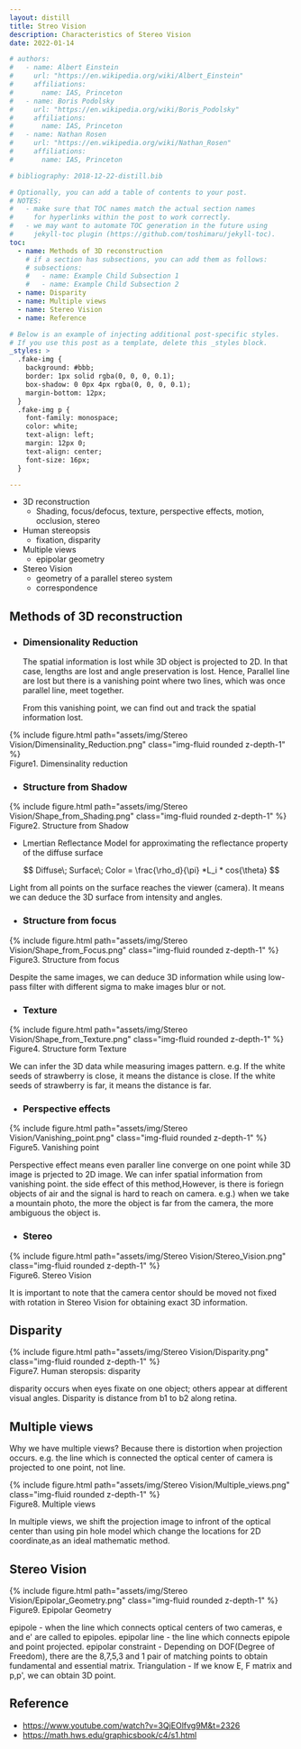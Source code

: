 ```yaml
---
layout: distill
title: Streo Vision
description: Characteristics of Stereo Vision
date: 2022-01-14

# authors:
#   - name: Albert Einstein
#     url: "https://en.wikipedia.org/wiki/Albert_Einstein"
#     affiliations:
#       name: IAS, Princeton
#   - name: Boris Podolsky
#     url: "https://en.wikipedia.org/wiki/Boris_Podolsky"
#     affiliations:
#       name: IAS, Princeton
#   - name: Nathan Rosen
#     url: "https://en.wikipedia.org/wiki/Nathan_Rosen"
#     affiliations:
#       name: IAS, Princeton

# bibliography: 2018-12-22-distill.bib

# Optionally, you can add a table of contents to your post.
# NOTES:
#   - make sure that TOC names match the actual section names
#     for hyperlinks within the post to work correctly.
#   - we may want to automate TOC generation in the future using
#     jekyll-toc plugin (https://github.com/toshimaru/jekyll-toc).
toc:
  - name: Methods of 3D reconstruction
    # if a section has subsections, you can add them as follows:
    # subsections:
    #   - name: Example Child Subsection 1
    #   - name: Example Child Subsection 2
  - name: Disparity
  - name: Multiple views
  - name: Stereo Vision
  - name: Reference

# Below is an example of injecting additional post-specific styles.
# If you use this post as a template, delete this _styles block.
_styles: >
  .fake-img {
    background: #bbb;
    border: 1px solid rgba(0, 0, 0, 0.1);
    box-shadow: 0 0px 4px rgba(0, 0, 0, 0.1);
    margin-bottom: 12px;
  }
  .fake-img p {
    font-family: monospace;
    color: white;
    text-align: left;
    margin: 12px 0;
    text-align: center;
    font-size: 16px;
  }

---
```


- 3D reconstruction
    - Shading, focus/defocus, texture, perspective effects, motion, occlusion, stereo
- Human stereopsis
    - fixation, disparity
- Multiple views
    - epipolar geometry
- Stereo Vision
    - geometry of a parallel stereo system
    - correspondence

## Methods of 3D reconstruction

* ### Dimensionality Reduction 

  The spatial information is lost while 3D object is projected to 2D. In that case, lengths are lost and angle preservation is lost. Hence, Parallel line are lost but there is a vanishing point where two lines, which was once parallel line, meet together.

  From this vanishing point, we can find out and track the spatial information lost.


<div class="row mt-3">
    <div class="col-sm mt-3 mt-md-0">
        {% include figure.html path="assets/img/Stereo Vision/Dimensinality_Reduction.png" class="img-fluid rounded z-depth-1" %}
    </div>
</div>
<div class="caption">
    Figure1. Dimensinality reduction
</div>


* ### Structure from Shadow

<div class="row mt-3">
    <div class="col-sm mt-3 mt-md-0">
        {% include figure.html path="assets/img/Stereo Vision/Shape_from_Shading.png" class="img-fluid rounded z-depth-1" %}
    </div>
</div>
<div class="caption">
    Figure2. Structure from Shadow
</div>



* Lmertian Reflectance Model for approximating the reflectance property of the diffuse surface

$$
Diffuse\; Surface\; Color = \frac{\rho_d}{\pi} *L_i * cos{\theta}
$$

Light from all points on the surface reaches the viewer (camera). It means we can deduce the 3D surface from intensity and angles.

* ### Structure from focus

<div class="row mt-3">
    <div class="col-sm mt-3 mt-md-0">
        {% include figure.html path="assets/img/Stereo Vision/Shape_from_Focus.png" class="img-fluid rounded z-depth-1" %}
    </div>
</div>
<div class="caption">
    Figure3. Structure from focus
</div>

Despite the same images, we can deduce 3D information while using low-pass filter with different sigma to make images blur or not.

* ### Texture

<div class="row mt-3">
    <div class="col-sm mt-3 mt-md-0">
        {% include figure.html path="assets/img/Stereo Vision/Shape_from_Texture.png" class="img-fluid rounded z-depth-1" %}
    </div>
</div>
<div class="caption">
    Figure4. Structure form Texture
</div>

We can infer the 3D data while measuring images pattern. e.g. If the white seeds of strawberry is close, it means the distance is close. If the white seeds of strawberry is far, it means the distance is far. 

* ### Perspective effects

<div class="row mt-3">
    <div class="col-sm mt-3 mt-md-0">
        {% include figure.html path="assets/img/Stereo Vision/Vanishing_point.png" class="img-fluid rounded z-depth-1" %}
    </div>
</div>
<div class="caption">
    Figure5. Vanishing point
</div>

Perspective effect means even paraller line converge on one point while 3D image is prjected to 2D image. We can infer spatial information from vanishing point. the side effect of this method,However, is there is foriegn objects of air and the signal is hard to reach on camera. e.g.) when we take a mountain photo, the more the object is far from the camera, the more ambiguous the object is. 

* ### Stereo 

<div class="row mt-3">
    <div class="col-sm mt-3 mt-md-0">
        {% include figure.html path="assets/img/Stereo Vision/Stereo_Vision.png" class="img-fluid rounded z-depth-1" %}
    </div>
</div>
<div class="caption">
    Figure6. Stereo Vision
</div>

It is important to note that the camera centor should be moved not fixed with rotation in Stereo Vision for obtaining exact 3D information. 


## Disparity

<div class="row mt-3">
    <div class="col-sm mt-3 mt-md-0">
        {% include figure.html path="assets/img/Stereo Vision/Disparity.png" class="img-fluid rounded z-depth-1" %}
    </div>
</div>
<div class="caption">
    Figure7. Human steropsis: disparity
</div>

disparity occurs when eyes fixate on one object; others appear at different visual angles. Disparity is distance from b1 to b2 along retina.

## Multiple views

Why we have multiple views? Because there is distortion when projection occurs. e.g. the line which is connected the optical center of camera is projected to one point, not line.  

<div class="row mt-3">
    <div class="col-sm mt-3 mt-md-0">
        {% include figure.html path="assets/img/Stereo Vision/Multiple_views.png" class="img-fluid rounded z-depth-1" %}
    </div>
</div>
<div class="caption">
    Figure8. Multiple views
</div>

In multiple views, we shift the projection image to infront of the optical center than using pin hole model which change the locations for 2D coordinate,as an ideal mathematic method.

## Stereo Vision

<div class="row mt-3">
    <div class="col-sm mt-3 mt-md-0">
        {% include figure.html path="assets/img/Stereo Vision/Epipolar_Geometry.png" class="img-fluid rounded z-depth-1" %}
    </div>
</div>
<div class="caption">
    Figure9. Epipolar Geometry
</div>

epipole - when the line which connects optical centers of two cameras, e and e' are called to epipoles.
epipolar line - the line which connects epipole and point projected. 
epipolar constraint - Depending on DOF(Degree of Freedom), there are the 8,7,5,3 and 1 pair of matching points to obtain fundamental and essential matrix. 
Triangulation - If we know E, F matrix and p,p', we can obtain 3D point.


## Reference

* https://www.youtube.com/watch?v=3QjEOlfvg9M&t=2326
* https://math.hws.edu/graphicsbook/c4/s1.html
